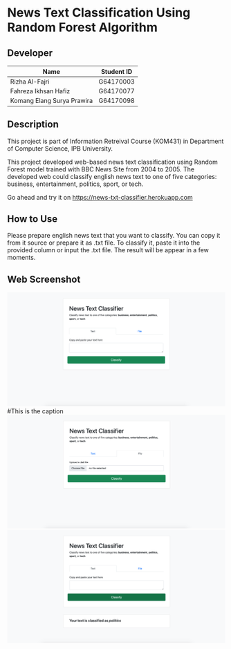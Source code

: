# News Text Classification Using Random Forest Algorithm

## Developer
| Name                                   | Student ID     |
| -------------------------------------- |:--------------:|
| Rizha Al-Fajri                         | G64170003      |
| Fahreza Ikhsan Hafiz                   | G64170077      |
| Komang Elang Surya Prawira             | G64170098      |
 
## Description
This project is part of Information Retreival Course (KOM431) in Department of Computer Science, IPB University.

This project developed web-based news text classification using Random Forest model trained with BBC News Site from 2004 to 2005. 
The developed web could classify english news text to one of five categories: business, entertainment, politics, sport, or tech.

Go ahead and try it on https://news-txt-classifier.herokuapp.com

## How to Use
Please prepare english news text that you want to classify. You can copy it from it source or prepare it as .txt file. To classify it, paste it into the provided column or input the .txt file. The result will be appear in a few moments. 

## Web Screenshot
![alt text](https://github.com/fahrezahafiz/text-classification/blob/main/Demo-1.png "Demo 1")
#This is the caption
![alt text](https://github.com/fahrezahafiz/text-classification/blob/main/Demo-2.png "Demo 2")
![alt text](https://github.com/fahrezahafiz/text-classification/blob/main/Demo-3.png "Demo 3")
